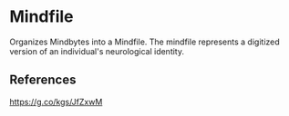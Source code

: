 # Mindfile
Organizes Mindbytes into a Mindfile. The mindfile represents a digitized version of an individual's neurological identity.

## References
https://g.co/kgs/JfZxwM
